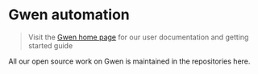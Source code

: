 Gwen automation
===============

> Visit the [Gwen home page](https://gweninterpreter.org/) for our user documentation and getting started guide

All our open source work on Gwen is maintained in the repositories here.


